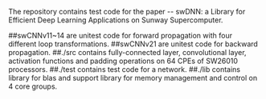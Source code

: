 The repository contains test code for the paper -- swDNN: a Library for Efficient Deep Learning Applications on Sunway Supercomputer.

##swCNNv11~14 are unitest code for forward propagation with four different loop transformations.
##swCNNv21    are unitest code for backward propagation.
##./src         contains fully-connected layer, convolutional layer, activation functions and padding operations on 64 CPEs of SW26010 processors.
##./test        contains test code for a network.
##./lib         contains library for blas and support library for memory management and control on 4 core groups.

